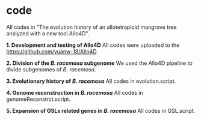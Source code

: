 # code
All codes in "The evolution history of an allotetraploid mangrove tree analyzed with a new tool Allo4D".

**1.	Development and testing of Allo4D**
All codes were uploaded to the https://github.com/yuanw-18/Allo4D.

**2.	Division of the _B. racemosa_ subgenome**
We used the Allo4D pipeline to divide subgenomes of _B. racemosa_.

**3.	Evolutionary history of _B. racemosa_**
All codes in evolution.script.

**4.	Genome reconstruction in _B. racemosa_**
All codes in genomeReconstrct.script.

**5.	Expansion of GSLs related genes in _B. racemosa_**
All codes in GSL.script.
